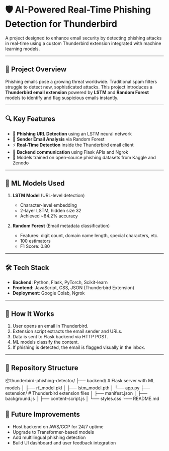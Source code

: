 # 🛡️ AI-Powered Real-Time Phishing Detection for Thunderbird

A project designed to enhance email security by detecting phishing attacks in real-time using a custom Thunderbird extension integrated with machine learning models.

---

## 🚀 Project Overview

Phishing emails pose a growing threat worldwide. Traditional spam filters struggle to detect new, sophisticated attacks. This project introduces a **Thunderbird email extension** powered by **LSTM** and **Random Forest** models to identify and flag suspicious emails instantly.

---

## 🔍 Key Features

- 🔗 **Phishing URL Detection** using an LSTM neural network
- 📧 **Sender Email Analysis** via Random Forest
- ⚡ **Real-Time Detection** inside the Thunderbird email client
- 🔁 **Backend communication** using Flask APIs and Ngrok
- 🧠 Models trained on open-source phishing datasets from Kaggle and Zenodo

---

## 🧠 ML Models Used

1. **LSTM Model** (URL-level detection)
   - Character-level embedding
   - 2-layer LSTM, hidden size 32
   - Achieved ~84.2% accuracy

2. **Random Forest** (Email metadata classification)
   - Features: digit count, domain name length, special characters, etc.
   - 100 estimators
   - F1 Score: 0.80

---

## 🛠️ Tech Stack

- **Backend**: Python, Flask, PyTorch, Scikit-learn
- **Frontend**: JavaScript, CSS, JSON (Thunderbird Extension)
- **Deployment**: Google Colab, Ngrok

---

## 🧪 How It Works

1. User opens an email in Thunderbird.
2. Extension script extracts the email sender and URLs.
3. Data is sent to Flask backend via HTTP POST.
4. ML models classify the content.
5. If phishing is detected, the email is flagged visually in the inbox.

---

## 📁 Repository Structure
📦thunderbird-phishing-detector/
├── backend/ # Flask server with ML models
│ ├── rf_model.pkl
│ ├── lstm_model.pth
│ └── app.py
├── extension/ # Thunderbird extension files
│ ├── manifest.json
│ ├── background.js
│ ├── content-script.js
│ └── styles.css
└── README.md


## 🧭 Future Improvements

- Host backend on AWS/GCP for 24/7 uptime
- Upgrade to Transformer-based models
- Add multilingual phishing detection
- Build UI dashboard and user feedback integration
